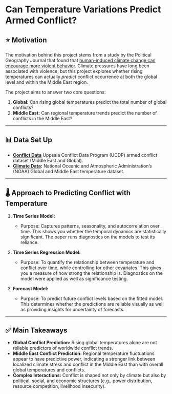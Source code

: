 # Can Temperature Variations Predict Armed Conflict?

## ⭐ Motivation
The motivation behind this project stems from a study by the Political Geography Journal that found that [human-induced climate change can encourage more violent behavior](https://www.clisec.uni-hamburg.de/en/pdf/data/nordas-gleditsch-2007-climate-change-and-conflict.pdf). Climate pressures have long been associated with violence, but this project explores whether rising temperatures can actually *predict* conflict occurrence at both the global level and within the Middle East region.  

The project aims to answer two core questions:  
1. **Global:** Can rising global temperatures predict the total number of global conflicts?  
2. **Middle East:** Can regional temperature trends predict the number of conflicts in the Middle East?  

---

## 📊 Data Set Up
- **[Conflict Data](https://ucdp.uu.se/downloads/)** Uppsala Conflict Data Program (UCDP) armed conflict dataset (Middle East and Global).
- **[Climate Data](https://www.ncei.noaa.gov/cdo-web/datasets):** National Oceanic and Atmospheric Administration’s (NOAA) Global and Middle East temperature dataset.  

---

## 🌡️ Approach to Predicting Conflict with Temperature
1. **Time Series Model:**
   - Purpose: Captures patterns, seasonality, and autocorrelation over time. This shows you whether the temporal dynamics are statistically significant. The paper runs diagnostics on the models to test its reliance.

2. **Time Series Regression Model:**  
   - Purpose: To quantify the relationship between temperature and conflict over time, while controlling for other covariates. This gives you a measure of how strong the relationship is. Diagnostics on the model were applied as well as significance testing.
  
3. **Forecast Model:**  
   - Purpose: To predict future conflict levels based on the fitted model. This determines whether the predictions are reliable visually as well as providing insights for uncertainty of forecasts.

---

## ✅ Main Takeaways
- **Global Conflict Prediction:** Rising global temperatures alone are not reliable predictors of worldwide conflict trends.  
- **Middle East Conflict Prediction:** Regional temperature fluctuations appear to have predictive power, indicating a stronger link between localized climate stress and conflict in the Middle East than with overall global temperatures and conflicts.  
- **Complex Interactions:** Conflict is shaped not only by climate but also by political, social, and economic structures (e.g., power distribution, resource competition, livelihood insecurity).   

